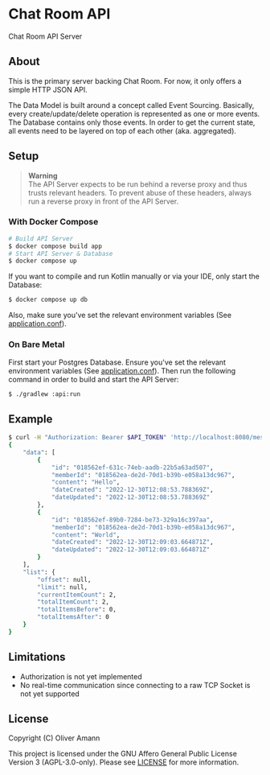 # Chat Room API

Chat Room API Server 

## About

This is the primary server backing Chat Room. For now, it only offers a simple HTTP JSON API.

The Data Model is built around a concept called Event Sourcing. Basically, every create/update/delete operation is represented as one or more events. The Database contains only those events. In order to get the current state, all events need to be layered on top of each other (aka. aggregated).

## Setup

> **Warning**  
> The API Server expects to be run behind a reverse proxy and thus trusts relevant headers. To prevent abuse of these headers, always run a reverse proxy in front of the API Server.

### With Docker Compose

```bash
# Build API Server
$ docker compose build app
# Start API Server & Database
$ docker compose up
```

If you want to compile and run Kotlin manually or via your IDE, only start the Database:
```bash
$ docker compose up db
```
Also, make sure you've set the relevant environment variables (See [application.conf](./api/src/main/resources/application.conf)).

### On Bare Metal

First start your Postgres Database. Ensure you've set the relevant environment variables (See [application.conf](./api/src/main/resources/application.conf)). Then run the following command in order to build and start the API Server:
```bash
$ ./gradlew :api:run
```

## Example

```bash
$ curl -H "Authorization: Bearer $API_TOKEN" 'http://localhost:8080/messages?room_id=018562c4-fb64-7a84-b187-aec860bcbff8'
{
    "data": [
        {
            "id": "018562ef-631c-74eb-aadb-22b5a63ad507",
            "memberId": "018562ea-de2d-70d1-b39b-e058a13dc967",
            "content": "Hello",
            "dateCreated": "2022-12-30T12:08:53.788369Z",
            "dateUpdated": "2022-12-30T12:08:53.788369Z"
        },
        {
            "id": "018562ef-89b0-7284-be73-329a16c397aa",
            "memberId": "018562ea-de2d-70d1-b39b-e058a13dc967",
            "content": "World",
            "dateCreated": "2022-12-30T12:09:03.664871Z",
            "dateUpdated": "2022-12-30T12:09:03.664871Z"
        }
    ],
    "list": {
        "offset": null,
        "limit": null,
        "currentItemCount": 2,
        "totalItemCount": 2,
        "totalItemsBefore": 0,
        "totalItemsAfter": 0
    }
}
```

## Limitations

- Authorization is not yet implemented
- No real-time communication since connecting to a raw TCP Socket is not yet supported

## License

Copyright (C) Oliver Amann

This project is licensed under the GNU Affero General Public License Version 3 (AGPL-3.0-only). Please see [LICENSE](./LICENSE) for more information.
